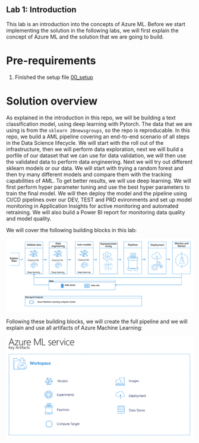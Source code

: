 ## Lab 1: Introduction ##
This lab is an introduction into the concepts of Azure ML. Before we start implementing the solution in the following labs, we will first explain the concept of Azure ML and the solution that we are going to build.

# Pre-requirements #
1. Finished the setup file [00_setup](https://github.com/miquelladeboer/aml-mlops-workshop/blob/master/labs/00_setup.md)

# Solution overview #
As explained in the introduction in this repo, we will be building a text classification model, using deep learning with Pytorch. The data that we are using is from the `sklearn 20newsgroups`, so the repo is reproducable. In this repo, we build a AML pipeline covering an end-to-end scenario of all steps in the Data Science lifecycle. We will start with the roll out of the infrastructure, then we will perform data exploration, next we will build a porfile of our dataset that we can use for data validation, we will then use the validated data to perform data engineering. Next we will try out different sklearn models or our data. We will start with trying a random forest and then try many different models and compare them with the tracking capabilities of AML. To get better results, we will use deep learning. We will first perform hyper parameter tuning and use the best hyper parameters to train the final model. We will then deploy the model and the pipeline using CI/CD pipelines over our DEV, TEST and PRD evironments and set up model monitoring in Application Insights for active monitoring and automated retraining. We will also build a Power BI report for monitoring data quality and model quality.

We will cover the following building blocks in this lab:

![An example of folder structure](images/overview.PNG)

Following these building blocks, we will create the full pipeline and we will explain and use all artifacts of Azure Machine Learning:

![An example of folder structure](images/overview2.PNG)